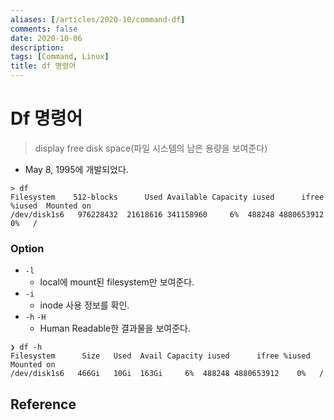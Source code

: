 ```yaml
---
aliases: [/articles/2020-10/command-df]
comments: false
date: 2020-10-06
description: 
tags: [Command, Linux]
title: df 명령어
---
```

# Df 명령어
> display free disk space(파일 시스템의 남은 용량을 보여준다)
-  May 8, 1995에 개발되었다.

```
> df
Filesystem    512-blocks      Used Available Capacity iused      ifree %iused  Mounted on
/dev/disk1s6   976228432  21618616 341158960     6%  488248 4880653912    0%   /
```

### Option
- `-l`
    - local에 mount된 filesystem만 보여준다.
- `-i`
    - inode 사용 정보를 확인.
- `-h` `-H`
    - Human Readable한 결과물을 보여준다.

```
❯ df -h
Filesystem      Size   Used  Avail Capacity iused      ifree %iused  Mounted on
/dev/disk1s6   466Gi   10Gi  163Gi     6%  488248 4880653912    0%   /
```


## Reference
